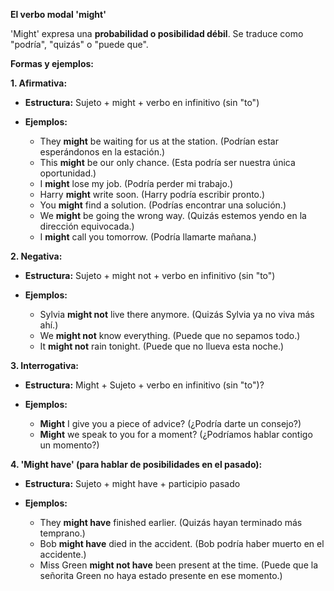 

**El verbo modal 'might'**

'Might' expresa una **probabilidad o posibilidad débil**. Se traduce como "podría", "quizás" o "puede que".

**Formas y ejemplos:**

**1. Afirmativa:**

*   **Estructura:** Sujeto + might + verbo en infinitivo (sin "to")

*   **Ejemplos:**

    *   They **might** be waiting for us at the station. (Podrían estar esperándonos en la estación.)
    *   This **might** be our only chance. (Esta podría ser nuestra única oportunidad.)
    *   I **might** lose my job. (Podría perder mi trabajo.)
    *   Harry **might** write soon. (Harry podría escribir pronto.)
    *   You **might** find a solution. (Podrías encontrar una solución.)
    *   We **might** be going the wrong way. (Quizás estemos yendo en la dirección equivocada.)
    *   I **might** call you tomorrow. (Podría llamarte mañana.)

**2. Negativa:**

*   **Estructura:** Sujeto + might not + verbo en infinitivo (sin "to")

*   **Ejemplos:**

    *   Sylvia **might not** live there anymore. (Quizás Sylvia ya no viva más ahí.)
    *   We **might not** know everything. (Puede que no sepamos todo.)
    *   It **might not** rain tonight. (Puede que no llueva esta noche.)

**3. Interrogativa:**

*   **Estructura:** Might + Sujeto + verbo en infinitivo (sin "to")?

*   **Ejemplos:**

    *   **Might** I give you a piece of advice? (¿Podría darte un consejo?)
    *   **Might** we speak to you for a moment? (¿Podríamos hablar contigo un momento?)

**4. 'Might have' (para hablar de posibilidades en el pasado):**

*   **Estructura:** Sujeto + might have + participio pasado

*   **Ejemplos:**

    *   They **might have** finished earlier. (Quizás hayan terminado más temprano.)
    *   Bob **might have** died in the accident. (Bob podría haber muerto en el accidente.)
    *   Miss Green **might not have** been present at the time. (Puede que la señorita Green no haya estado presente en ese momento.)

